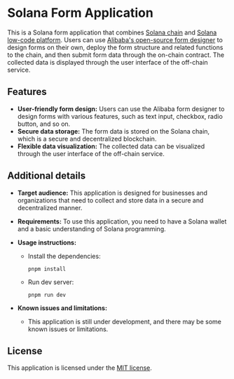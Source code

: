 # Solana Form Application

This is a Solana form application that combines [Solana chain](https://solana.com) and [Solana low-code platform](https://github.com/dddappp/A-Solana-Demo). Users can use [Alibaba's open-source form designer](https://xrender.fun/schema-builder) to design forms on their own, deploy the form structure and related functions to the chain, and then submit form data through the on-chain contract. The collected data is displayed through the user interface of the off-chain service.

## Features

* **User-friendly form design:** Users can use the Alibaba form designer to design forms with various features, such as text input, checkbox, radio button, and so on.
* **Secure data storage:** The form data is stored on the Solana chain, which is a secure and decentralized blockchain.
* **Flexible data visualization:** The collected data can be visualized through the user interface of the off-chain service.

## Additional details

* **Target audience:** This application is designed for businesses and organizations that need to collect and store data in a secure and decentralized manner.
* **Requirements:** To use this application, you need to have a Solana wallet and a basic understanding of Solana programming.
* **Usage instructions:**
    * Install the dependencies:

        ```
        pnpm install
        ```

    * Run dev server:
    
        ```
        pnpm run dev
        ```



* **Known issues and limitations:**
    * This application is still under development, and there may be some known issues or limitations.

## License

This application is licensed under the [MIT license](https://github.com/SolanaForm/solana-form/blob/main/LICENCE).
